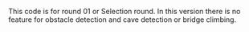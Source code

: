 This code is for round 01 or Selection round. In this version there is no feature for
 obstacle detection and cave detection or bridge climbing.
